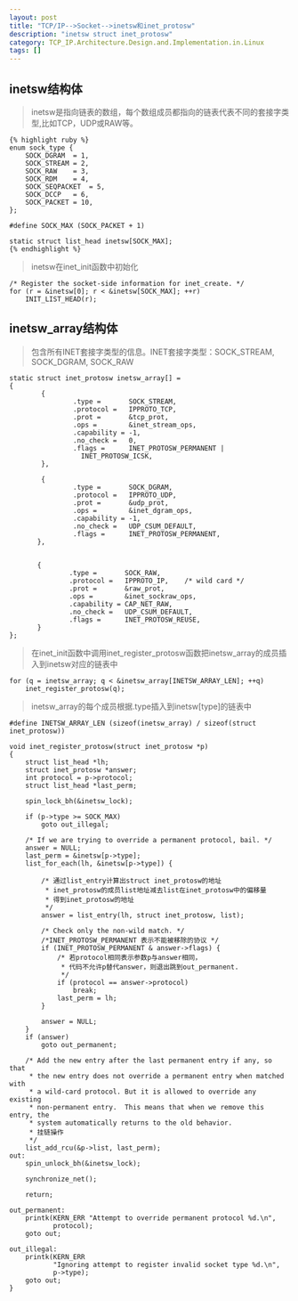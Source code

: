 ```yaml
---
layout: post
title: "TCP/IP-->Socket-->inetsw和inet_protosw"
description: "inetsw struct inet_protosw"
category: TCP_IP.Architecture.Design.and.Implementation.in.Linux
tags: []
---
```


**inetsw结构体**
---
>inetsw是指向链表的数组，每个数组成员都指向的链表代表不同的套接字类型,比如TCP，UDP或RAW等。

    {% highlight ruby %}
    enum sock_type {
        SOCK_DGRAM	= 1,
        SOCK_STREAM	= 2,
        SOCK_RAW	= 3,
        SOCK_RDM	= 4,
        SOCK_SEQPACKET	= 5,
        SOCK_DCCP	= 6,
        SOCK_PACKET	= 10,
    };

    #define SOCK_MAX (SOCK_PACKET + 1)

    static struct list_head inetsw[SOCK_MAX];
    {% endhighlight %}

>inetsw在inet_init函数中初始化

	/* Register the socket-side information for inet_create. */
	for (r = &inetsw[0]; r < &inetsw[SOCK_MAX]; ++r)
		INIT_LIST_HEAD(r);

**inetsw_array结构体**
---
        
>包含所有INET套接字类型的信息。INET套接字类型：SOCK_STREAM, SOCK_DGRAM, SOCK_RAW

    static struct inet_protosw inetsw_array[] =
    {
            {
                    .type =       SOCK_STREAM,
                    .protocol =   IPPROTO_TCP,
                    .prot =       &tcp_prot,
                    .ops =        &inet_stream_ops,
                    .capability = -1,
                    .no_check =   0,
                    .flags =      INET_PROTOSW_PERMANENT |
                      INET_PROTOSW_ICSK,
            },

            {
                    .type =       SOCK_DGRAM,
                    .protocol =   IPPROTO_UDP,
                    .prot =       &udp_prot,
                    .ops =        &inet_dgram_ops,
                    .capability = -1,
                    .no_check =   UDP_CSUM_DEFAULT,
                    .flags =      INET_PROTOSW_PERMANENT,
           },
            

           {
                   .type =       SOCK_RAW,
                   .protocol =   IPPROTO_IP,	/* wild card */
                   .prot =       &raw_prot,
                   .ops =        &inet_sockraw_ops,
                   .capability = CAP_NET_RAW,
                   .no_check =   UDP_CSUM_DEFAULT,
                   .flags =      INET_PROTOSW_REUSE,
           }
    };

>在inet_init函数中调用inet_register_protosw函数把inetsw_array的成员插入到inetsw对应的链表中

	for (q = inetsw_array; q < &inetsw_array[INETSW_ARRAY_LEN]; ++q)
		inet_register_protosw(q);

>inetsw_array的每个成员根据.type插入到inetsw[type]的链表中

    #define INETSW_ARRAY_LEN (sizeof(inetsw_array) / sizeof(struct inet_protosw))

    void inet_register_protosw(struct inet_protosw *p)
    {
        struct list_head *lh;
        struct inet_protosw *answer;
        int protocol = p->protocol;
        struct list_head *last_perm;

        spin_lock_bh(&inetsw_lock);

        if (p->type >= SOCK_MAX)
            goto out_illegal;

        /* If we are trying to override a permanent protocol, bail. */
        answer = NULL;
        last_perm = &inetsw[p->type];
        list_for_each(lh, &inetsw[p->type]) {

            /* 通过list_entry计算出struct inet_protosw的地址
             * inet_protosw的成员list地址减去list在inet_protosw中的偏移量
             * 得到inet_protosw的地址
             */
            answer = list_entry(lh, struct inet_protosw, list);

            /* Check only the non-wild match. */
            /*INET_PROTOSW_PERMANENT 表示不能被移除的协议 */
            if (INET_PROTOSW_PERMANENT & answer->flags) {
                /* 若protocol相同表示参数p与answer相同，
                 * 代码不允许p替代answer，则退出跳到out_permanent.
                 */
                if (protocol == answer->protocol)
                    break;
                last_perm = lh;
            }

            answer = NULL;
        }
        if (answer)
            goto out_permanent;

        /* Add the new entry after the last permanent entry if any, so that
         * the new entry does not override a permanent entry when matched with
         * a wild-card protocol. But it is allowed to override any existing
         * non-permanent entry.  This means that when we remove this entry, the 
         * system automatically returns to the old behavior.
         * 挂链操作
         */
        list_add_rcu(&p->list, last_perm);
    out:
        spin_unlock_bh(&inetsw_lock);

        synchronize_net();

        return;

    out_permanent:
        printk(KERN_ERR "Attempt to override permanent protocol %d.\n",
               protocol);
        goto out;

    out_illegal:
        printk(KERN_ERR
               "Ignoring attempt to register invalid socket type %d.\n",
               p->type);
        goto out;
    }

